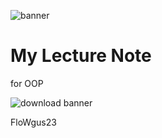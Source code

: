 ![banner](https://picsum.photos/800/250)

# My Lecture Note

for OOP

![download banner](./banner.jpg)

FloWgus23
